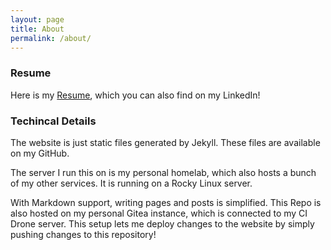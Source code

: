 ```yaml
---
layout: page
title: About
permalink: /about/
---
```




### Resume


Here is my [Resume](/assets/Resume.pdf), which you can also find on my LinkedIn!


### Techincal Details

The website is just static files generated by Jekyll. These files are available on my GitHub.

The server I run this on is my personal homelab, which also hosts a bunch of my other services. It is running on a Rocky Linux server.


With Markdown support, writing pages and posts is simplified. This Repo is also hosted on my personal Gitea instance, which is connected to my CI Drone server. This setup lets me deploy changes to the website by simply pushing changes to this repository! 





